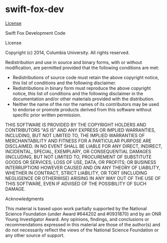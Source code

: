 swift-fox-dev
=============

<a href="wiki/License">License</a>

Swift Fox Development Code


License



Copyright (c) 2014, Columbia University.
All rights reserved.

Redistribution and use in source and binary forms, with or without
modification, are permitted provided that the following conditions are met:
 - Redistributions of source code must retain the above copyright
   notice, this list of conditions and the following disclaimer.
 - Redistributions in binary form must reproduce the above copyright
   notice, this list of conditions and the following disclaimer in the
   documentation and/or other materials provided with the distribution.
 - Neither the name of the <organization> nor the
   names of its contributors may be used to endorse or promote products
   derived from this software without specific prior written permission.

THIS SOFTWARE IS PROVIDED BY THE COPYRIGHT HOLDERS AND CONTRIBUTORS "AS IS" AND
ANY EXPRESS OR IMPLIED WARRANTIES, INCLUDING, BUT NOT LIMITED TO, THE IMPLIED
WARRANTIES OF MERCHANTABILITY AND FITNESS FOR A PARTICULAR PURPOSE ARE
DISCLAIMED. IN NO EVENT SHALL <COPYRIGHT HOLDER> BE LIABLE FOR ANY
DIRECT, INDIRECT, INCIDENTAL, SPECIAL, EXEMPLARY, OR CONSEQUENTIAL DAMAGES
(INCLUDING, BUT NOT LIMITED TO, PROCUREMENT OF SUBSTITUTE GOODS OR SERVICES;
LOSS OF USE, DATA, OR PROFITS; OR BUSINESS INTERRUPTION) HOWEVER CAUSED AND
ON ANY THEORY OF LIABILITY, WHETHER IN CONTRACT, STRICT LIABILITY, OR TORT
(INCLUDING NEGLIGENCE OR OTHERWISE) ARISING IN ANY WAY OUT OF THE USE OF THIS
SOFTWARE, EVEN IF ADVISED OF THE POSSIBILITY OF SUCH DAMAGE.


Acknowledgments


This material is based upon work partially supported by the National
Science Foundation (under Award #644202 and #0931870) and by an ONR
Young Investigator Award. Any opinions, findings, and conclusions or
recommendations expressed in this material are those of the author(s)
and do not necessarily reflect the views of the National Science
Foundation or any other source of support.
